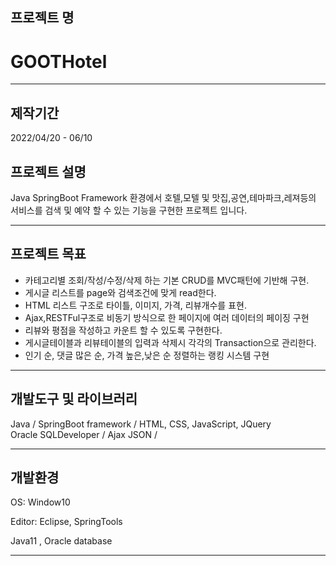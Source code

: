 


## 프로젝트 명

# GOOTHotel

---

## 제작기간

2022/04/20 - 06/10


## 프로젝트 설명

Java SpringBoot Framework 환경에서 호텔,모텔 및 맛집,공연,테마파크,레져등의<br>
서비스를 검색 및 예약 할 수 있는 기능을 구현한 프로젝트 입니다.

---

## 프로젝트 목표

- 카테고리별 조회/작성/수정/삭제 하는 기본 CRUD를 MVC패턴에 기반해 구현.
- 게시글 리스트를 page와 검색조건에 맞게 read한다.
- HTML 리스트 구조로 타이틀, 이미지, 가격, 리뷰개수를 표현. 
- Ajax,RESTFul구조로 비동기 방식으로 한 페이지에 여러 데이터의 페이징 구현
- 리뷰와 평점을 작성하고 카운트 할 수 있도록 구현한다.
- 게시글테이블과 리뷰테이블의 입력과 삭제시 각각의 Transaction으로 관리한다.
- 인기 순, 댓글 많은 순, 가격 높은,낮은 순 정렬하는 랭킹 시스템 구현


---

## 개발도구 및 라이브러리

Java / SpringBoot framework / HTML, CSS, JavaScript, JQuery <br>
Oracle SQLDeveloper / Ajax JSON /

---

## 개발환경

OS: Window10

Editor: Eclipse, SpringTools

Java11 , Oracle database

---

